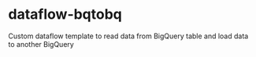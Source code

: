 # dataflow-bqtobq
Custom dataflow template to read data from BigQuery table and load data to another BigQuery

